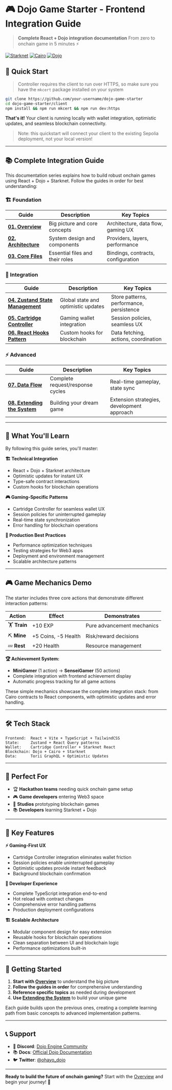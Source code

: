 # 🎮 Dojo Game Starter - Frontend Integration Guide

> **Complete React + Dojo integration documentation**
> From zero to onchain game in 5 minutes ⚡

[![Starknet](https://img.shields.io/badge/Starknet-Ready-orange)](https://starknet.io) [![Cairo](https://img.shields.io/badge/Cairo-2.0-blue)](https://cairo-lang.org) [![Dojo](https://img.shields.io/badge/Dojo-ECS-red)](https://dojoengine.org)

## 🚀 Quick Start

> Controller requires the client to run over HTTPS, so make sure you have the `mkcert` package installed on your system

```bash
git clone https://github.com/your-username/dojo-game-starter
cd dojo-game-starter/client
npm install && npm run mkcert && npm run dev:https
```

**That's it!** Your client is running locally with wallet integration, optimistic updates, and seamless blockchain connectivity.

> Note: this quickstart will connect your client to the existing Sepolia deployment, not your local version!

---

## 📚 Complete Integration Guide

This documentation series explains how to build robust onchain games using React + Dojo + Starknet. Follow the guides in order for best understanding:

### **🏗️ Foundation**
| Guide | Description | Key Topics |
|-------|-------------|------------|
| **[01. Overview](./docs/01-overview.md)** | Big picture and core concepts | Architecture, data flow, gaming UX |
| **[02. Architecture](./docs/02-architecture.md)** | System design and components | Providers, layers, performance |
| **[03. Core Files](./docs/03-core-files.md)** | Essential files and their roles | Bindings, contracts, configuration |

### **🔧 Integration**
| Guide | Description | Key Topics |
|-------|-------------|------------|
| **[04. Zustand State Management](./docs/04-zustand-state-management.md)** | Global state and optimistic updates | Store patterns, performance, persistence |
| **[05. Cartridge Controller](./docs/05-cartridge-controller.md)** | Gaming wallet integration | Session policies, seamless UX |
| **[06. React Hooks Pattern](./docs/06-react-hooks-pattern.md)** | Custom hooks for blockchain | Data fetching, actions, coordination |

### **⚡ Advanced**
| Guide | Description | Key Topics |
|-------|-------------|------------|
| **[07. Data Flow](./docs/07-data-flow.md)** | Complete request/response cycles | Real-time gameplay, state sync |
| **[08. Extending the System](./docs/08-extending-system.md)** | Building your dream game | Extension strategies, development approach |

---

## 🎯 What You'll Learn

By following this guide series, you'll master:

**🏗️ Technical Integration**
- React + Dojo + Starknet architecture
- Optimistic updates for instant UX
- Type-safe contract interactions
- Custom hooks for blockchain operations

**🎮 Gaming-Specific Patterns**
- Cartridge Controller for seamless wallet UX
- Session policies for uninterrupted gameplay
- Real-time state synchronization
- Error handling for blockchain operations

**🚀 Production Best Practices**
- Performance optimization techniques
- Testing strategies for Web3 apps
- Deployment and environment management
- Scalable architecture patterns

---

## 🎮 Game Mechanics Demo

The starter includes three core actions that demonstrate different interaction patterns:

| Action | Effect | Demonstrates |
|--------|--------|--------------|
| 🏋️ **Train** | +10 EXP | Pure advancement mechanics |
| ⛏️ **Mine** | +5 Coins, -5 Health | Risk/reward decisions |
| 💤 **Rest** | +20 Health | Resource management |

**🏆 Achievement System:**
- **MiniGamer** (1 action) → **SenseiGamer** (50 actions)
- Complete integration with frontend achievement display
- Automatic progress tracking for all game actions

These simple mechanics showcase the complete integration stack: from Cairo contracts to React components, with optimistic updates and error handling.

---

## 🛠️ Tech Stack

```
Frontend:  React + Vite + TypeScript + TailwindCSS
State:     Zustand + React Query patterns
Wallet:    Cartridge Controller + Starknet React
Blockchain: Dojo + Cairo + Starknet
Data:      Torii GraphQL + Optimistic Updates
```

---

## 🎯 Perfect For

- 🏆 **Hackathon teams** needing quick onchain game setup
- 🎮 **Game developers** entering Web3 space
- 🏢 **Studios** prototyping blockchain games
- 📚 **Developers** learning Starknet + Dojo

---

## 🌟 Key Features

**⚡ Gaming-First UX**
- Cartridge Controller integration eliminates wallet friction
- Session policies enable uninterrupted gameplay
- Optimistic updates provide instant feedback
- Background blockchain confirmation

**🔧 Developer Experience**
- Complete TypeScript integration end-to-end
- Hot reload with contract changes
- Comprehensive error handling patterns
- Production deployment configurations

**🏗️ Scalable Architecture**
- Modular component design for easy extension
- Reusable hooks for blockchain operations
- Clean separation between UI and blockchain logic
- Performance optimizations built-in

---

## 🚀 Getting Started

1. **Start with [Overview](./docs/01-overview.md)** to understand the big picture
2. **Follow the guides in order** for comprehensive understanding
3. **Reference specific topics** as needed during development
4. **Use [Extending the System](./docs/08-extending-system.md)** to build your unique game

Each guide builds upon the previous ones, creating a complete learning path from basic concepts to advanced implementation patterns.

---

## 📞 Support

- 💬 **Discord**: [Dojo Engine Community](https://discord.com/invite/dojoengine)
- 📚 **Docs**: [Official Dojo Documentation](https://dojoengine.org)
- 🐦 **Twitter**: [@ohayo_dojo](https://twitter.com/ohayo_dojo)

---

**Ready to build the future of onchain gaming?** Start with the [Overview](./docs/01-overview.md) and begin your journey! 🚀

